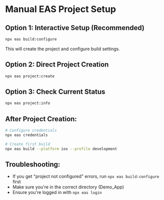 # Manual EAS Project Setup

## Option 1: Interactive Setup (Recommended)
```bash
npx eas build:configure
```
This will create the project and configure build settings.

## Option 2: Direct Project Creation
```bash
npx eas project:create
```

## Option 3: Check Current Status
```bash
npx eas project:info
```

## After Project Creation:
```bash
# Configure credentials
npx eas credentials

# Create first build
npx eas build --platform ios --profile development
```

## Troubleshooting:
- If you get "project not configured" errors, run `npx eas build:configure` first
- Make sure you're in the correct directory (Demo_App)
- Ensure you're logged in with `npx eas login`
